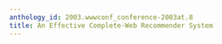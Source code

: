 ```yaml
---
anthology_id: 2003.wwwconf_conference-2003at.8
title: An Effective Complete-Web Recommender System
---
```

